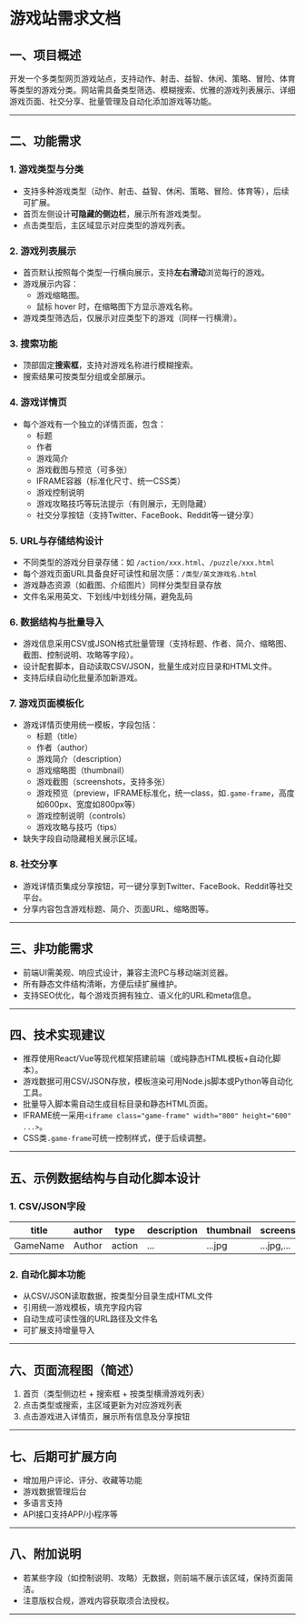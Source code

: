 # 游戏站需求文档

## 一、项目概述

开发一个多类型网页游戏站点，支持动作、射击、益智、休闲、策略、冒险、体育等类型的游戏分类。网站需具备类型筛选、模糊搜索、优雅的游戏列表展示、详细游戏页面、社交分享、批量管理及自动化添加游戏等功能。

---

## 二、功能需求

### 1. 游戏类型与分类

- 支持多种游戏类型（动作、射击、益智、休闲、策略、冒险、体育等），后续可扩展。
- 首页左侧设计**可隐藏的侧边栏**，展示所有游戏类型。
- 点击类型后，主区域显示对应类型的游戏列表。

### 2. 游戏列表展示

- 首页默认按照每个类型一行横向展示，支持**左右滑动**浏览每行的游戏。
- 游戏展示内容：
  - 游戏缩略图。
  - 鼠标 hover 时，在缩略图下方显示游戏名称。
- 游戏类型筛选后，仅展示对应类型下的游戏（同样一行横滑）。

### 3. 搜索功能

- 顶部固定**搜索框**，支持对游戏名称进行模糊搜索。
- 搜索结果可按类型分组或全部展示。

### 4. 游戏详情页

- 每个游戏有一个独立的详情页面，包含：
  - 标题
  - 作者
  - 游戏简介
  - 游戏截图与预览（可多张）
  - IFRAME容器（标准化尺寸、统一CSS类）
  - 游戏控制说明
  - 游戏攻略技巧等玩法提示（有则展示，无则隐藏）
  - 社交分享按钮（支持Twitter、FaceBook、Reddit等一键分享）

### 5. URL与存储结构设计

- 不同类型的游戏分目录存储：如 `/action/xxx.html`、`/puzzle/xxx.html`
- 每个游戏页面URL具备良好可读性和层次感：`/类型/英文游戏名.html`
- 游戏静态资源（如截图、介绍图片）同样分类型目录存放
- 文件名采用英文、下划线/中划线分隔，避免乱码

### 6. 数据结构与批量导入

- 游戏信息采用CSV或JSON格式批量管理（支持标题、作者、简介、缩略图、截图、控制说明、攻略等字段）。
- 设计配套脚本，自动读取CSV/JSON，批量生成对应目录和HTML文件。
- 支持后续自动化批量添加新游戏。

### 7. 游戏页面模板化

- 游戏详情页使用统一模板，字段包括：
  - 标题（title）
  - 作者（author）
  - 游戏简介（description）
  - 游戏缩略图（thumbnail）
  - 游戏截图（screenshots，支持多张）
  - 游戏预览（preview，IFRAME标准化，统一class，如`.game-frame`，高度如600px、宽度如800px等）
  - 游戏控制说明（controls）
  - 游戏攻略与技巧（tips）
- 缺失字段自动隐藏相关展示区域。

### 8. 社交分享

- 游戏详情页集成分享按钮，可一键分享到Twitter、FaceBook、Reddit等社交平台。
- 分享内容包含游戏标题、简介、页面URL、缩略图等。

---

## 三、非功能需求

- 前端UI需美观、响应式设计，兼容主流PC与移动端浏览器。
- 所有静态文件结构清晰，方便后续扩展维护。
- 支持SEO优化，每个游戏页拥有独立、语义化的URL和meta信息。

---

## 四、技术实现建议

- 推荐使用React/Vue等现代框架搭建前端（或纯静态HTML模板+自动化脚本）。
- 游戏数据可用CSV/JSON存放，模板渲染可用Node.js脚本或Python等自动化工具。
- 批量导入脚本需自动生成目标目录和静态HTML页面。
- IFRAME统一采用`<iframe class="game-frame" width="800" height="600" ...>`。
- CSS类`.game-frame`可统一控制样式，便于后续调整。

---

## 五、示例数据结构与自动化脚本设计

### 1. CSV/JSON字段

| title    | author    | type    | description | thumbnail | screenshots | url              | controls | tips  |
|----------|-----------|---------|-------------|-----------|-------------|------------------|----------|-------|
| GameName | Author    | action  | ...         | ...jpg    | ...jpg,...  | /action/game1/   | ...      | ...   |

### 2. 自动化脚本功能

- 从CSV/JSON读取数据，按类型分目录生成HTML文件
- 引用统一游戏模板，填充字段内容
- 自动生成可读性强的URL路径及文件名
- 可扩展支持增量导入

---

## 六、页面流程图（简述）

1. 首页（类型侧边栏 + 搜索框 + 按类型横滑游戏列表）
2. 点击类型或搜索，主区域更新为对应游戏列表
3. 点击游戏进入详情页，展示所有信息及分享按钮

---

## 七、后期可扩展方向

- 增加用户评论、评分、收藏等功能
- 游戏数据管理后台
- 多语言支持
- API接口支持APP/小程序等

---

## 八、附加说明

- 若某些字段（如控制说明、攻略）无数据，则前端不展示该区域，保持页面简洁。
- 注意版权合规，游戏内容获取须合法授权。

---